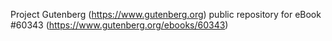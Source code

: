 Project Gutenberg (https://www.gutenberg.org) public repository for eBook #60343 (https://www.gutenberg.org/ebooks/60343)
